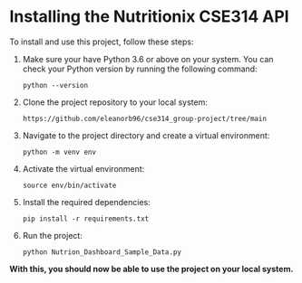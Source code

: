 # Installing the Nutritionix CSE314 API

To install and use this project, follow these steps:

1.  Make sure your have Python 3.6 or above on your system. You can check your Python version by running
    the following command:

        python --version

2.  Clone the project repository to your local system:

        https://github.com/eleanorb96/cse314_group-project/tree/main

3.  Navigate to the project directory and create a virtual environment:

        python -m venv env

4.  Activate the virtual environment:

        source env/bin/activate

5.  Install the required dependencies:

        pip install -r requirements.txt

6.  Run the project:

        python Nutrion_Dashboard_Sample_Data.py

**With this, you should now be able to use the project on your local system.**
